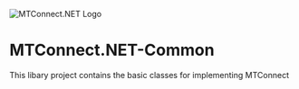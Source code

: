 ![MTConnect.NET Logo](https://raw.githubusercontent.com/TrakHound/MTConnect.NET/master/img/mtconnect-net-03-md.png) 

# MTConnect.NET-Common
This libary project contains the basic classes for implementing MTConnect
